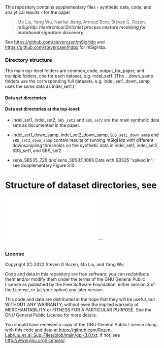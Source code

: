 This repository contains supplementary files - synthetic data, code, and analytical results - 
for the paper

> Mo Liu, Yang Wu, Nanhai Jiang, Arnoud Boot, Steven G. Rozen,
> ***mSigHdp: hierarchical Dirichlet process mixture modeling for mutational signature discovery***, 

See https://github.com/steverozen/mSigHdp and https://github.com/steverozen/hdpx for mSigHdp.

### Directory structure

The main top-level folders are common_code, output_for_paper, and multiple folders, one for each dataset, e.g.  indel_set1.
(The …down_samp folders use the corresponding full datasets, e.g. indel_set1_down_samp uses the same data as indel_set1.)

#### Data set directories

#### Data set directories at the top-level:
- indel_set1, indel_set2,
   `SBS_set1` and `SBS_set2` are the main synthetic data sets as documented in the paper.

-  indel_set1_down_samp, indel_set2_down_samp, `SBS_set1_down_samp` and
   `SBS_set2_down_samp` contain
   results of running mSigHdp with different downsampling thresholds
   on the synthetic data in indel_set1, indel_set2, SBS_set1, and SBS_set2.
   
- sens_SBS35_<NN>_728 and sens_SBS35_<NN>_1066 Data with SBS35
  "spiked in"; see Supplementary Figure S10.

# Structure of dataset directories, see 
<embed src="FOLDER-ORGANIZATION.pdf" type="application/pdf">
```
 
 ### License
 
 Copyright (C) 2022 Steven G Rozen, Mo Liu, and Yang Wu

 Code and data in this repository are free software: you can redistribute them and/or modify
 them under the terms of the GNU General Public License as published by
 the Free Software Foundation, either version 3 of the License, or
 (at your option) any later version.

 This code and data are distributed in the hope that they will be useful,
 but WITHOUT ANY WARRANTY; without even the implied warranty of
 MERCHANTABILITY or FITNESS FOR A PARTICULAR PURPOSE.  See the
 GNU General Public License for more details.

 You should have received a copy of the GNU General Public License
 along with this code and data at 
 https://github.com/Rozen-Lab/Liu_et_al_Sup_Files/blob/main/gpl-3.0.txt.
 If not, see <http://www.gnu.org/licenses/>.
    
